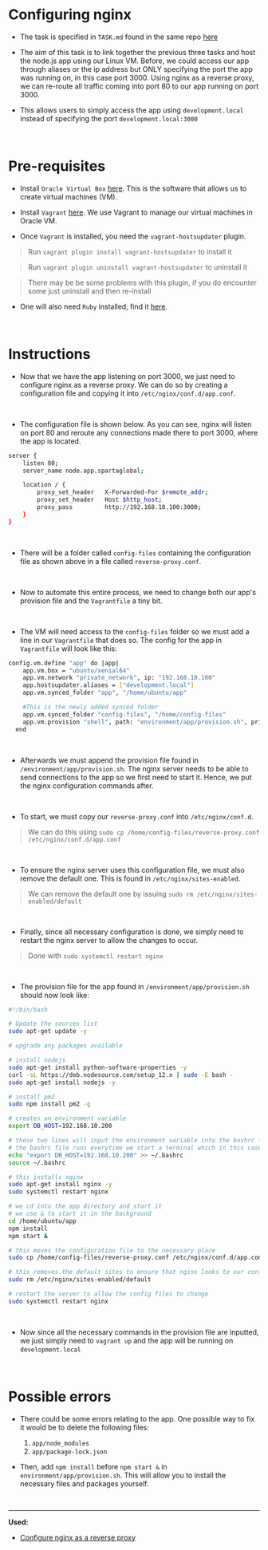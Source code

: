 # Configuring nginx

- The task is specified in `TASK.md` found in the same repo [here](https://github.com/jaredsparta/nginx-configuration-of-multi-vagrant-machine/blob/master/TASK.md)

- The aim of this task is to link together the previous three tasks and host the node.js app using our Linux VM. Before, we could access our app through aliases or the ip address but ONLY specifying the port the app was running on, in this case port 3000. Using nginx as a reverse proxy, we can re-route all traffic coming into port 80 to our app running on port 3000.

- This allows users to simply access the app using `development.local` instead of specifying the port `development.local:3000`

<br>

# Pre-requisites

- Install `Oracle Virtual Box` [here](https://www.virtualbox.org/wiki/Downloads). This is the software that allows us to create virtual machines (VM).

- Install `Vagrant` [here](https://www.vagrantup.com/downloads.html). We use Vagrant to manage our virtual machines in Oracle VM.

- Once `Vagrant` is installed, you need the `vagrant-hostsupdater` plugin. 
> Run `vagrant plugin install vagrant-hostsupdater` to install it

> Run `vagrant plugin uninstall vagrant-hostsupdater` to uninstall it

> There may be be some problems with this plugin, if you do encounter some just uninstall and then re-install

- One will also need `Ruby` installed, find it [here](https://www.ruby-lang.org/en/downloads/). 

<br>

# Instructions

- Now that we have the app listening on port 3000, we just need to configure nginx as a reverse proxy. We can do so by creating a configuration file and copying it into `/etc/nginx/conf.d/app.conf`.

<br>

- The configuration file is shown below. As you can see, nginx will listen on port 80 and reroute any connections made there to port 3000, where the app is located.

```bash
server {
    listen 80;
    server_name node.app.spartaglobal;

    location / {
        proxy_set_header   X-Forwarded-For $remote_addr;
        proxy_set_header   Host $http_host;
        proxy_pass         http://192.168.10.100:3000;
    }
}
```

<br>

- There will be a folder called `config-files` containing the configuration file as shown above in a file called `reverse-proxy.conf`.

<br>

- Now to automate this entire process, we need to change both our app's provision file and the `Vagrantfile` a tiny bit.

<br>

- The VM will need access to the `config-files` folder so we must add a line in our `Vagrantfile` that does so. The config for the app in `Vagrantfile` will look like this:
```bash
config.vm.define "app" do |app|
    app.vm.box = "ubuntu/xenial64"
    app.vm.network "private_network", ip: "192.168.10.100"
    app.hostsupdater.aliases = ["development.local"]
    app.vm.synced_folder "app", "/home/ubuntu/app"

    #This is the newly added synced folder
    app.vm.synced_folder "config-files", "/home/config-files"
    app.vm.provision "shell", path: "environment/app/provision.sh", privileged: false
  end
```

<br>

- Afterwards we must append the provision file found in `/environment/app/provision.sh`. The nginx server needs to be able to send connections to the app so we first need to start it. Hence, we put the nginx configuration commands after.

<br>

- To start, we must copy our `reverse-proxy.conf` into `/etc/nginx/conf.d`. 
> We can do this using `sudo cp /home/config-files/reverse-proxy.conf /etc/nginx/conf.d/app.conf`

<br>

- To ensure the nginx server uses this configuration file, we must also remove the default one. This is found in `/etc/nginx/sites-enabled`.
> We can remove the default one by issuing `sudo rm /etc/nginx/sites-enabled/default`

<br>

- Finally, since all necessary configuration is done, we simply need to restart the nginx server to allow the changes to occur.
> Done with `sudo systemctl restart nginx`

<br>

- The provision file for the app found in `/environment/app/provision.sh` should now look like:
```bash
#!/bin/bash

# Update the sources list
sudo apt-get update -y

# upgrade any packages available

# install nodejs
sudo apt-get install python-software-properties -y
curl -sL https://deb.nodesource.com/setup_12.x | sudo -E bash -
sudo apt-get install nodejs -y

# install pm2
sudo npm install pm2 -g

# creates an environment variable
export DB_HOST=192.168.10.200

# these two lines will input the environment variable into the bashrc file
# the bashrc file runs everytime we start a terminal which in this case means we ssh into the VM
echo "export DB_HOST=192.168.10.200" >> ~/.bashrc
source ~/.bashrc

# this installs nginx
sudo apt-get install nginx -y
sudo systemctl restart nginx

# we cd into the app directory and start it
# we use & to start it in the background
cd /home/ubuntu/app
npm install
npm start &

# this moves the configuration file to the necessary place
sudo cp /home/config-files/reverse-proxy.conf /etc/nginx/conf.d/app.conf

# this removes the default sites to ensure that nginx looks to our config file
sudo rm /etc/nginx/sites-enabled/default

# restart the server to allow the config files to change
sudo systemctl restart nginx
```

<br>

- Now since all the necessary commands in the provision file are inputted, we just simply need to `vagrant up` and the app will be running on `development.local`

<br>

# Possible errors

- There could be some errors relating to the app. One possible way to fix it would be to delete the following files:
    1. `app/node_modules`
    2. `app/package-lock.json`

- Then, add `npm install` before `npm start &` in `environment/app/provision.sh`. This will allow you to install the necessary files and packages yourself.

<br>

---
**Used:**
- [Configure nginx as a reverse proxy](https://www.tecmint.com/nginx-as-reverse-proxy-for-nodejs-app/)